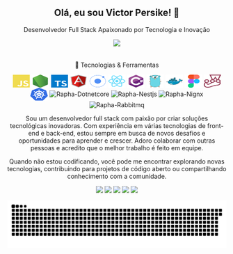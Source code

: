 <div align="center">
  <h2>Olá, eu sou Victor Persike! 👋</h2>
  <p>Desenvolvedor Full Stack Apaixonado por Tecnologia e Inovação</p>
</div>
<div align="center">
  <a href="https://github.com/vcpersike">
    <img height="210em" src="https://github-readme-stats.vercel.app/api/top-langs/?username=vcpersike&layout=compact&langs_count=12&theme=slateorange"/>
  </a>
</div>
<div align="center" style="display: inline_block"><br>
  <p>🔧 Tecnologias & Ferramentas</p>
  <img align="center" alt="Rapha-Js" height="30" width="40" src="https://raw.githubusercontent.com/devicons/devicon/master/icons/javascript/javascript-plain.svg">
  <img align="center" alt="Rapha-Node" height="30" width="40" src="https://raw.githubusercontent.com/devicons/devicon/master/icons/nodejs/nodejs-original.svg">
  <img align="center" alt="Rapha-Ts" height="30" width="40" src="https://raw.githubusercontent.com/devicons/devicon/master/icons/typescript/typescript-plain.svg">
  <img align="center" alt="Rapha-Angularjs" height="30" width="40" src="https://raw.githubusercontent.com/devicons/devicon/master/icons/angularjs/angularjs-original.svg">
  <img align="center" alt="Rapha-Ionic" height="30" width="40" src="https://raw.githubusercontent.com/devicons/devicon/master/icons/ionic/ionic-original.svg">
  <img align="center" alt="Rapha-React" height="30" width="40" src="https://raw.githubusercontent.com/devicons/devicon/master/icons/react/react-original.svg">
  <img align="center" alt="Rapha-Csharp" height="30" width="40" src="https://raw.githubusercontent.com/devicons/devicon/master/icons/csharp/csharp-original.svg">
  <img align="center" alt="Rapha-Go" height="30" width="40" src="https://raw.githubusercontent.com/devicons/devicon/master/icons/go/go-original.svg">
  <img align="center" alt="Rapha-Docker" height="30" width="40" src="https://raw.githubusercontent.com/devicons/devicon/master/icons/docker/docker-original.svg">
  <img align="center" alt="Rapha-Figma" height="30" width="40" src="https://raw.githubusercontent.com/devicons/devicon/master/icons/figma/figma-original.svg">
  <img align="center" alt="Rapha-Jest" height="30" width="40" src="https://raw.githubusercontent.com/devicons/devicon/master/icons/jest/jest-plain.svg">
  <img align="center" alt="Rapha-Kubernetes" height="30" width="40" src="https://raw.githubusercontent.com/devicons/devicon/master/icons/kubernetes/kubernetes-plain.svg">
  <img align="center" alt="Rapha-Dotnetcore" height="30" width="40" src="https://cdn.jsdelivr.net/gh/devicons/devicon@latest/icons/dotnetcore/dotnetcore-original.svg">
  <img align="center" alt="Rapha-Nestjs" height="30" width="40" src="https://cdn.jsdelivr.net/gh/devicons/devicon@latest/icons/nestjs/nestjs-original.svg">
  <img align="center" alt="Rapha-Nignx" height="30" width="40" src="https://cdn.jsdelivr.net/gh/devicons/devicon@latest/icons/nginx/nginx-original.svg">
  <img align="center" alt="Rapha-Rabbitmq" height="30" width="40" src="https://cdn.jsdelivr.net/gh/devicons/devicon@latest/icons/rabbitmq/rabbitmq-original.svg">
</div>

<div align="center">
  <p>
    Sou um desenvolvedor full stack com paixão por criar soluções tecnológicas inovadoras. Com experiência em várias tecnologias de front-end e back-end, estou sempre em busca de novos desafios e oportunidades para aprender e crescer. Adoro colaborar com outras pessoas e acredito que o melhor trabalho é feito em equipe.
  </p>
  <p>
    Quando não estou codificando, você pode me encontrar explorando novas tecnologias, contribuindo para projetos de código aberto ou compartilhando conhecimento com a comunidade.
  </p>
</div>

<div align="center"> 
  <a href="https://www.youtube.com/channel/UCyViC3FUfN-AwCEwrFLUNqw" target="_blank"><img src="https://img.shields.io/badge/YouTube-FF0000?style=for-the-badge&logo=youtube&logoColor=white" target="_blank"></a>
  <a href="https://www.instagram.com/vcpersike/" target="_blank"><img src="https://img.shields.io/badge/-Instagram-%23E4405F?style=for-the-badge&logo=instagram&logoColor=white" target="_blank"></a>
 <a href="https://discord.gg/qzV7fBpK" target="_blank"><img src="https://img.shields.io/badge/Discord-7289DA?style=for-the-badge&logo=discord&logoColor=white" target="_blank"></a> 
  <a href = "vcpersike@gmail.com"><img src="https://img.shields.io/badge/-Gmail-%23333?style=for-the-badge&logo=gmail&logoColor=white" target="_blank"></a>
  <a href="https://www.linkedin.com/in/victor-persike-78515b71/" target="_blank"><img src="https://img.shields.io/badge/-LinkedIn-%230077B5?style=for-the-badge&logo=linkedin&logoColor=white" target="_blank"></a> 

  ![Snake animation](https://github.com/vcpersike/vcpersike/blob/output/github-contribution-grid-snake.svg)
</div>
